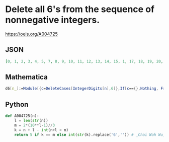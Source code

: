 # Delete all 6's from the sequence of nonnegative integers\.
https://oeis.org/A004725
## JSON
```JSON
[0, 1, 2, 3, 4, 5, 7, 8, 9, 10, 11, 12, 13, 14, 15, 1, 17, 18, 19, 20, 21, 22, 23, 24, 25, 2, 27, 28, 29, 30, 31, 32, 33, 34, 35, 3, 37, 38, 39, 40, 41, 42, 43, 44, 45, 4, 47, 48, 49, 50, 51, 52, 53, 54, 55, 5, 57, 58, 59, 0, 1, 2, 3, 4, 5, 7, 8, 9, 70, 71, 72, 73, 74, 75, 7]
```
## Mathematica
```Mathematica
d6[n_]:=Module[{c=DeleteCases[IntegerDigits[n],6]},If[c=={},Nothing, FromDigits[ c]]]; Array[d6,80,0] (* _Harvey P. Dale_, Oct 09 2017 *)
```
## Python
```Python
def A004725(n):
    l = len(str(n))
    m = 2*(10**l-1)//3
    k = n + l - int(n+l < m)
    return 5 if k == m else int(str(k).replace('6','')) # _Chai Wah Wu_, Apr 20 2021
```
